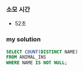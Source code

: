 ### 소모 시간
- 52초

### my solution
```sql
SELECT COUNT(DISTINCT NAME)
FROM ANIMAL_INS
WHERE NAME IS NOT NULL;
```
